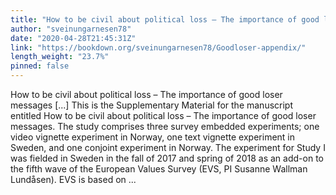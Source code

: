 ```yaml
---
title: "How to be civil about political loss – The importance of good loser messages"
author: "sveinungarnesen78"
date: "2020-04-28T21:45:31Z"
link: "https://bookdown.org/sveinungarnesen78/Goodloser-appendix/"
length_weight: "23.7%"
pinned: false
---
```


How to be civil about political loss – The importance of good loser messages [...] This is the Supplementary Material for the manuscript entitled How to be civil about political loss – The importance of good loser messages. The study comprises three survey embedded experiments; one video vignette experiment in Norway, one text vignette experiment in Sweden, and one conjoint experiment in Norway. The experiment for Study I was fielded in Sweden in the fall of 2017 and spring of 2018 as an add-on to the fifth wave of the European Values Survey (EVS, PI Susanne Wallman Lundåsen). EVS is based on  ...
